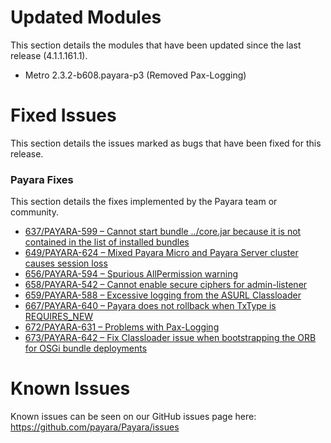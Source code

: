 # Updated Modules
This section details the modules that have been updated since the last release (4.1.1.161.1).

* Metro 2.3.2-b608.payara-p3 (Removed Pax-Logging)

# Fixed Issues
This section details the issues marked as bugs that have been fixed for this release.

### Payara Fixes
This section details the fixes implemented by the Payara team or community.

* [637/PAYARA-599 – Cannot start bundle ../core.jar because it is not contained in the list of installed bundles](https://github.com/payara/Payara/pull/637)
* [649/PAYARA-624 – Mixed Payara Micro and Payara Server cluster causes session loss](https://github.com/payara/Payara/pull/649)
* [656/PAYARA-594 – Spurious AllPermission warning](https://github.com/payara/Payara/pull/656)
* [658/PAYARA-542 – Cannot enable secure ciphers for admin-listener](https://github.com/payara/Payara/pull/658)
* [659/PAYARA-588 – Excessive logging from the ASURL Classloader](https://github.com/payara/Payara/pull/659)
* [667/PAYARA-640 – Payara does not rollback when TxType is REQUIRES_NEW](https://github.com/payara/Payara/issues/667)
* [672/PAYARA-631 – Problems with Pax-Logging](https://github.com/payara/Payara/pull/672)
* [673/PAYARA-642 – Fix Classloader issue when bootstrapping the ORB for OSGi bundle deployments](https://github.com/payara/Payara/issues/673)

# Known Issues
Known issues can be seen on our GitHub issues page here: https://github.com/payara/Payara/issues
